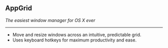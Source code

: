 AppGrid
-------

*The easiest window manager for OS X ever*

---

- Move and resize windows across an intuitive, predictable grid.
- Uses keyboard hotkeys for maximum productivity and ease.
